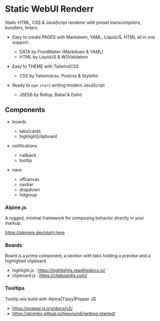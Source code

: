 # Static WebUI Renderr

Static HTML, CSS & JavaScript renderer with preset transcompilers, bundlers, linters

- Easy to create PAGES with Markdown, YAML, LiquidJS, HTML all in one support.

  - DATA by FrontMatter (Markdown & YAML) 
  - HTML by LiquidJS & W3Validation

- Easy to THEME with TailwindCSS

  - CSS by Tailwindcss, Postcss & Stylelint

- Ready to `npm start` writing modern JavaScript

  - JSES6 by Rollup, Babel & Eslint

## Components

- boards
  - tabs|cards
  - highlight|clipboard

- notifications
  - callback
  - tooltip

- navs
  - offcanvas
  - navbar
  - dropdown
  - listgroup

### Alpine.js
  A rugged, minimal framework for composing behavior directly in your markup.
  
  https://alpinejs.dev/start-here

### Boards
  Board is a prime component, a section with tabs holding a preview and a highlighed clipboard 
  - highlight.js : https://highlightjs.readthedocs.io/
  - clipboard.js : https://clipboardjs.com/

### Tooltips
  Tooltip wis build with Alpine|Tippy|Popper JS
  - https://popper.js.org/docs/v2/
  - https://atomiks.github.io/tippyjs/v6/getting-started/